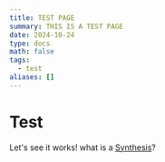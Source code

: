 ```yaml
---
title: TEST PAGE
summary: THIS IS A TEST PAGE
date: 2024-10-24
type: docs
math: false
tags:
  - test
aliases: []
---
```


# Test

Let's see it works!
what is a [Synthesis](w/content/project/ppg_synth/index.md)?
